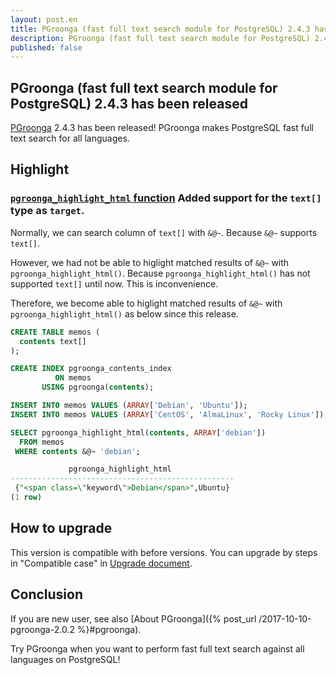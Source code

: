 ```yaml
---
layout: post.en
title: PGroonga (fast full text search module for PostgreSQL) 2.4.3 has been released
description: PGroonga (fast full text search module for PostgreSQL) 2.4.3 has been released!
published: false
---
```


## PGroonga (fast full text search module for PostgreSQL) 2.4.3 has been released

[PGroonga](https://pgroonga.github.io/) 2.4.3 has been released! PGroonga makes PostgreSQL fast full text search for all languages.

## Highlight

### [`pgroonga_highlight_html` function](https://pgroonga.github.io/reference/functions/pgroonga-highlight-html.html) Added support for the `text[]` type as `target`.

  Normally, we can search column of ``text[]`` with ``&@~``.
  Because ``&@~`` supports ``text[]``.

  However, we had not be able to higlight matched results of ``&@~`` with ``pgroonga_highlight_html()``.
  Because ``pgroonga_highlight_html()`` has not supported ``text[]`` until now.
  This is inconvenience.

  Therefore, we become able to higlight matched results of ``&@~`` with ``pgroonga_highlight_html()`` as below since this release.

  ```sql
  CREATE TABLE memos (
    contents text[]
  );

  CREATE INDEX pgroonga_contents_index
            ON memos
         USING pgroonga(contents);

  INSERT INTO memos VALUES (ARRAY['Debian', 'Ubuntu']);
  INSERT INTO memos VALUES (ARRAY['CentOS', 'AlmaLinux', 'Rocky Linux']);

  SELECT pgroonga_highlight_html(contents, ARRAY['debian'])
    FROM memos
   WHERE contents &@~ 'debian';

               pgroonga_highlight_html              
  --------------------------------------------------
   {"<span class=\"keyword\">Debian</span>",Ubuntu}
  (1 row)
  ```

## How to upgrade

This version is compatible with before versions. You can upgrade by steps in "Compatible case" in [Upgrade document](https://pgroonga.github.io/upgrade/#compatible-case).

## Conclusion

If you are new user, see also [About PGroonga]({% post_url /2017-10-10-pgroonga-2.0.2 %}#pgroonga).

Try PGroonga when you want to perform fast full text search against all languages on PostgreSQL!
